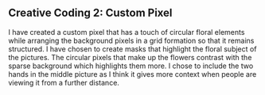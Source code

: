 ## Creative Coding 2: Custom Pixel

I have created a custom pixel that has a touch of circular floral elements while arranging the background pixels in a grid formation so that it remains structured. I have chosen to create masks that highlight the floral subject of the pictures. The circular pixels that make up the flowers contrast with the sparse background which highlights them more. I chose to include the two hands in the middle picture as I think it gives more context when people are viewing it from a further distance.




